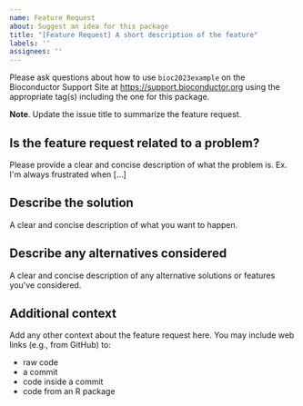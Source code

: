 ```yaml
---
name: Feature Request
about: Suggest an idea for this package
title: "[Feature Request] A short description of the feature"
labels: ''
assignees: ''
---
```


Please ask questions about how to use `bioc2023example` on the Bioconductor
Support Site at <https://support.bioconductor.org> using the appropriate tag(s)
including the one for this package.

**Note**. Update the issue title to summarize the feature request.

## Is the feature request related to a problem?

Please provide a clear and concise description of what the problem
is. Ex. I'm always frustrated when [...]

## Describe the solution

A clear and concise description of what you want to happen.

## Describe any alternatives considered

A clear and concise description of any alternative solutions or
features you've considered.

## Additional context

Add any other context about the feature request here. You may include web links
(e.g., from GitHub) to:

* raw code
* a commit
* code inside a commit
* code from an R package
